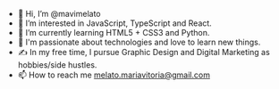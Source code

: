 - 👋 Hi, I’m @mavimelato
- 👀 I’m interested in JavaScript, TypeScript and React. 
- 🌱 I’m currently learning HTML5 + CSS3 and Python.
- 💞️ I'm passionate about technologies and love to learn new things.
- ✍️ In my free time, I pursue Graphic Design and Digital Marketing as hobbies/side hustles.
- 📫 How to reach me melato.mariavitoria@gmail.com 

<!---
mavimelato/mavimelato is a ✨ special ✨ repository because its `README.md` (this file) appears on your GitHub profile.
You can click the Preview link to take a look at your changes.
--->

